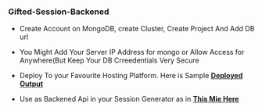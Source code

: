 ### Gifted-Session-Backened


- Create Account on MongoDB, create Cluster, Create Project And Add DB url

- You Might Add Your Server IP Address for mongo or Allow Access for Anywhere(But Keep Your DB Crreedentials Very Secure

- Deploy To your Favourite Hosting Platform. Here is Sample **[Deployed Output](https://creds.giftedtech.web.id)**

- Use as Backened Api in your Session Generator as in **[This Mie Here](https://github.com/mauricegift/gifted-session)**
